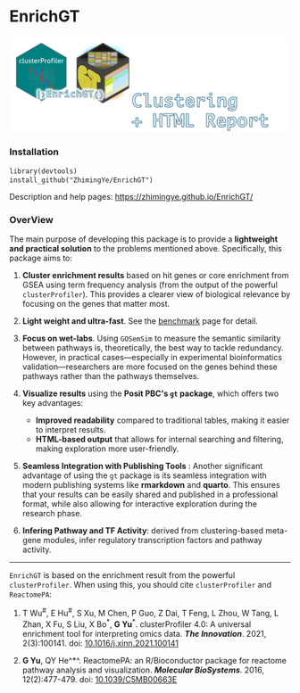 # EnrichGT

![](man/figures/EnrichGT_2.png)

### Installation

```{r}
library(devtools)
install_github("ZhimingYe/EnrichGT")
```

Description and help pages: <https://zhimingye.github.io/EnrichGT/>

### OverView

The main purpose of developing this package is to provide a **lightweight and practical solution** to the problems mentioned above. Specifically, this package aims to:

1.  **Cluster enrichment results** based on hit genes or core enrichment from GSEA using term frequency analysis (from the output of the powerful `clusterProfiler`). This provides a clearer view of biological relevance by focusing on the genes that matter most.

2.  **Light weight and ultra-fast**. See the [benchmark](https://zhimingye.github.io/EnrichGT/articles/c_benchmark.html) page for detail.

3.  **Focus on wet-labs**. Using `GOSemSim` to measure the semantic similarity between pathways is, theoretically, the best way to tackle redundancy. However, in practical cases—especially in experimental bioinformatics validation—researchers are more focused on the genes behind these pathways rather than the pathways themselves.

4.  **Visualize results** using the **Posit PBC's `gt` package**, which offers two key advantages:

    -   **Improved readability** compared to traditional tables, making it easier to interpret results.
    -   **HTML-based output** that allows for internal searching and filtering, making exploration more user-friendly.

5.  **Seamless Integration with Publishing Tools** : Another significant advantage of using the `gt` package is its seamless integration with modern publishing systems like **rmarkdown** and **quarto**. This ensures that your results can be easily shared and published in a professional format, while also allowing for interactive exploration during the research phase.

6.  **Infering Pathway and TF Activity**: derived from clustering-based meta-gene modules, infer regulatory transcription factors and pathway activity.

------------------------------------------------------------------------

`EnrichGT` is based on the enrichment result from the powerful `clusterProfiler`. When using this, you should cite `clusterProfiler` and `ReactomePA`:

1.  T Wu<sup>\#</sup>, E Hu<sup>\#</sup>, S Xu, M Chen, P Guo, Z Dai, T Feng, L Zhou, W Tang, L Zhan, X Fu, S Liu, X Bo<sup>\*</sup>, **G Yu**<sup>\*</sup>. clusterProfiler 4.0: A universal enrichment tool for interpreting omics data. ***The Innovation***. 2021, 2(3):100141. doi: [10.1016/j.xinn.2021.100141](https://doi.org/10.1016/j.xinn.2021.100141)

2.  **G Yu**, QY He^\*^. ReactomePA: an R/Bioconductor package for reactome pathway analysis and visualization. ***Molecular BioSystems***. 2016, 12(2):477-479. doi: [10.1039/C5MB00663E](https://doi.org/10.1039/C5MB00663E)

